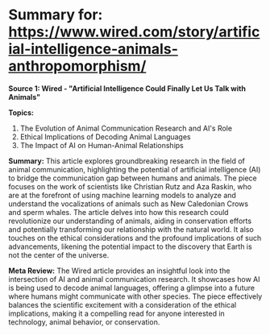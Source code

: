 # Summary for: https://www.wired.com/story/artificial-intelligence-animals-anthropomorphism/

**Source 1: Wired - "Artificial Intelligence Could Finally Let Us Talk with Animals"**

**Topics:**
1. The Evolution of Animal Communication Research and AI's Role
2. Ethical Implications of Decoding Animal Languages
3. The Impact of AI on Human-Animal Relationships

**Summary:**
This article explores groundbreaking research in the field of animal communication, highlighting the potential of artificial intelligence (AI) to bridge the communication gap between humans and animals. The piece focuses on the work of scientists like Christian Rutz and Aza Raskin, who are at the forefront of using machine learning models to analyze and understand the vocalizations of animals such as New Caledonian Crows and sperm whales. The article delves into how this research could revolutionize our understanding of animals, aiding in conservation efforts and potentially transforming our relationship with the natural world. It also touches on the ethical considerations and the profound implications of such advancements, likening the potential impact to the discovery that Earth is not the center of the universe.

**Meta Review:**
The Wired article provides an insightful look into the intersection of AI and animal communication research. It showcases how AI is being used to decode animal languages, offering a glimpse into a future where humans might communicate with other species. The piece effectively balances the scientific excitement with a consideration of the ethical implications, making it a compelling read for anyone interested in technology, animal behavior, or conservation.